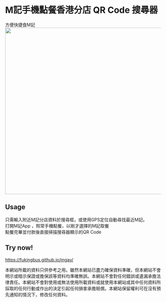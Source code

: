 # M記手機點餐香港分店 QR Code 搜尋器
方便快捷食M記<br>
<img src="https://i.lihkg.com/540/https://img.eservice-hk.net/upload/2018/04/21/003403_7b37c54571d7ed7d0846f3a05f2ee537.png" width="540"/>

## Usage
 只需輸入附近M記分店資料於搜尋框，或使用GPS定位自動尋找最近M記。<br>
 打開M記App ，照常手機點餐，以剛才選擇的M記取餐<br>
 點餐完畢並付款後直接掃描搜尋器顯示的QR Code<br>
 
 ## Try now!
 https://fukingbus.github.io/mgay/
 
 本網站所載的資料只供參考之用。雖然本網站已盡力確保資料準確，但本網站不會明示或暗示保證或擔保該等資料均準確無誤。本網站不會對任何錯誤或遺漏承擔法律責任。本網站不會對使用或無法使用所載資料或就使用本網站或其中任何資料所採取的任何行動或作出的決定引起任何損害承擔賠償。本網站保留權利可在沒有預先通知的情況下，修改任何資料。 
 
